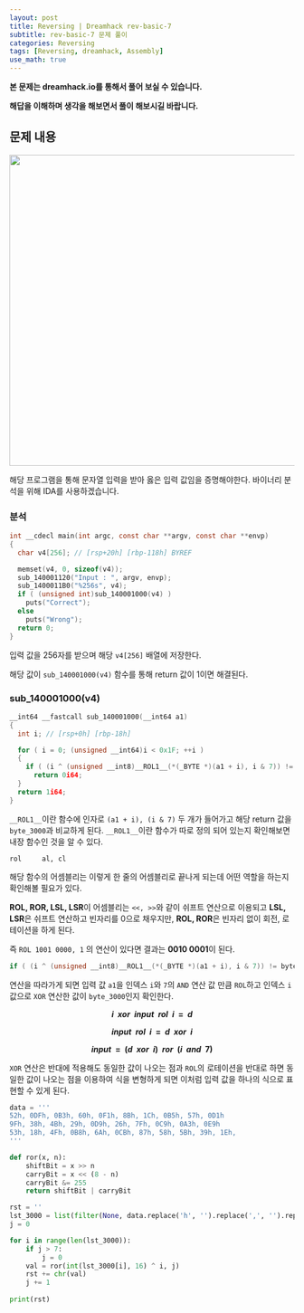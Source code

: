 ```yaml
---
layout: post
title: Reversing | Dreamhack rev-basic-7
subtitle: rev-basic-7 문제 풀이
categories: Reversing
tags: [Reversing, dreamhack, Assembly]
use_math: true
---
```


**본 문제는 dreamhack.io를 통해서 풀어 보실 수 있습니다.**

**해답을 이해하며 생각을 해보면서 풀이 해보시길 바랍니다.**

## 문제 내용

<p align="center">
<img src ="https://github.com/peoplstar/peoplstar.github.io/assets/78135526/3d6d31d9-fdf5-4208-ba16-f3482d4bc252" width = 550>
</p>

해당 프로그램을 통해 문자열 입력을 받아 옳은 입력 값임을 증명해야한다. 바이너리 분석을 위해 IDA를 사용하겠습니다.

### 분석

```C
int __cdecl main(int argc, const char **argv, const char **envp)
{
  char v4[256]; // [rsp+20h] [rbp-118h] BYREF

  memset(v4, 0, sizeof(v4));
  sub_140001120("Input : ", argv, envp);
  sub_1400011B0("%256s", v4);
  if ( (unsigned int)sub_140001000(v4) )
    puts("Correct");
  else
    puts("Wrong");
  return 0;
}
```

입력 값을 256자를 받으며 해당 `v4[256]` 배열에 저장한다.

해당 값이 `sub_140001000(v4)` 함수를 통해 return 값이 1이면 해결된다.

### sub_140001000(v4)

```C
__int64 __fastcall sub_140001000(__int64 a1)
{
  int i; // [rsp+0h] [rbp-18h]

  for ( i = 0; (unsigned __int64)i < 0x1F; ++i )
  {
    if ( (i ^ (unsigned __int8)__ROL1__(*(_BYTE *)(a1 + i), i & 7)) != byte_140003000[i] )
      return 0i64;
  }
  return 1i64;
}
```

`__ROL1__`이란 함수에 인자로 `(a1 + i), (i & 7)` 두 개가 들어가고 해당 return 값을 `byte_3000`과 비교하게 된다. `__ROL1__`이란 함수가 따로 정의 되어 있는지 확인해보면 내장 함수인 것을 알 수 있다.

```armasm
rol     al, cl
```

해당 함수의 어셈블리는 이렇게 한 줄의 어셈블리로 끝나게 되는데 어떤 역할을 하는지 확인해볼 필요가 있다.

**ROL, ROR, LSL, LSR**이 어셈블리는 `<<, >>`와 같이 쉬프트 연산으로 이용되고 **LSL, LSR**은 쉬프트 연산하고 빈자리를 0으로 채우지만, **ROL, ROR**은 빈자리 없이 회전, 로테이션을 하게 된다.

즉 `ROL 1001 0000, 1` 의 연산이 있다면 결과는 **0010 0001**이 된다.

```C
if ( (i ^ (unsigned __int8)__ROL1__(*(_BYTE *)(a1 + i), i & 7)) != byte_140003000[i] )
```

연산을 따라가게 되면 입력 값 `a1`을 인덱스 `i`와 `7`의 `AND` 연산 값 만큼 `ROL`하고 인덱스 `i` 값으로 `XOR` 연산한 값이 `byte_3000`인지 확인한다.


**$$i\;\;xor\;\;input\;\;rol\;\;i\;\;=\;\;d$$**

**$$input\;\;rol\;\;i\;\;=\;\;d\;\;xor\;\;i$$**

**$$input\;\;=\;\;(d\;\;xor\;\;i)\;\;ror\;\;(i\;\;and\;\;7)$$**

`XOR` 연산은 반대에 적용해도 동일한 값이 나오는 점과 `ROL`의 로테이션을 반대로 하면 동일한 값이 나오는 점을 이용하여 식을 변형하게 되면 이처럼 입력 값을 하나의 식으로 표현할 수 있게 된다.

```python
data = '''
52h, 0DFh, 0B3h, 60h, 0F1h, 8Bh, 1Ch, 0B5h, 57h, 0D1h
9Fh, 38h, 4Bh, 29h, 0D9h, 26h, 7Fh, 0C9h, 0A3h, 0E9h
53h, 18h, 4Fh, 0B8h, 6Ah, 0CBh, 87h, 58h, 5Bh, 39h, 1Eh,
'''

def ror(x, n):
    shiftBit = x >> n
    carryBit = x << (8 - n)
    carryBit &= 255
    return shiftBit | carryBit

rst = ''
lst_3000 = list(filter(None, data.replace('h', '').replace(',', '').replace('\n', ' ').split(' ')))
j = 0

for i in range(len(lst_3000)):
    if j > 7:
        j = 0
    val = ror(int(lst_3000[i], 16) ^ i, j)
    rst += chr(val)
    j += 1
   
print(rst)
```